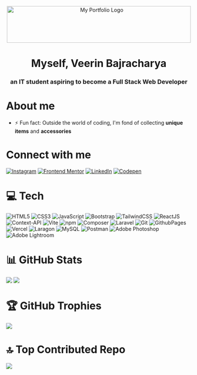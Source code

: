 <div align="center">
  <a href="https://my-portfolio-pi-two-17.vercel.app/" target="_blank">
    <img src="https://github.com/user-attachments/assets/970254f9-adfc-4d1c-a299-ea4a2f2b4898" alt="My Portfolio Logo" width="500px" height="100px" />
  </a>
</div>

<h1 align="center">Myself, Veerin Bajracharya</h1> 
<h3 align="center">an IT student aspiring to become a Full Stack Web Developer</h3>

# About me
- ⚡ Fun fact: Outside the world of coding, I'm fond of collecting **unique items** and **accessories**


# Connect with me
[![Instagram](https://img.shields.io/badge/Instagram-E4405F?style=for-the-badge&logo=instagram&logoColor=white)](https://www.instagram.com/__veerin__) [![Frontend Mentor](https://img.shields.io/badge/Frontend%20Mentor-F2EAE1?style=for-the-badge&logo=Frontend-Mentor&logoColor=black)](https://www.frontendmentor.io/profile/vee309bajracharya) [![LinkedIn](https://img.shields.io/badge/LinkedIn-0A66C2?style=for-the-badge&logo=linkedin&logoColor=white)](https://www.linkedin.com/in/veerin-bajracharya) [![Codepen](https://img.shields.io/badge/Codepen-000000?style=for-the-badge&logo=codepen&logoColor=white)](https://codepen.io/veerinbajra) 


# 💻 Tech
![HTML5](https://img.shields.io/badge/html5-%23E34F26.svg?style=for-the-badge&logo=html5&logoColor=white) ![CSS3](https://img.shields.io/badge/css3-%231572B6.svg?style=for-the-badge&logo=css3&logoColor=white) ![JavaScript](https://img.shields.io/badge/javascript-%23323330.svg?style=for-the-badge&logo=javascript&logoColor=%23F7DF1E) ![Bootstrap](https://img.shields.io/badge/bootstrap-%238511FA.svg?style=for-the-badge&logo=bootstrap&logoColor=white) ![TailwindCSS](https://img.shields.io/badge/tailwindcss-%2338B2AC.svg?style=for-the-badge&logo=tailwind-css&logoColor=white) ![ReactJS](https://img.shields.io/badge/ReactJS-61DAFB?style=for-the-badge&logo=react&logoColor=white) ![Context-API](https://img.shields.io/badge/Context--Api-000000?style=for-the-badge&logo=react) ![Vite](https://img.shields.io/badge/vite-%23646CFF.svg?style=for-the-badge&logo=vite&logoColor=white) ![npm](https://img.shields.io/badge/npm-CB3837?style=for-the-badge&logo=npm&logoColor=white) ![Composer](https://img.shields.io/badge/Composer-885630?style=for-the-badge&logo=composer&logoColor=white) ![Laravel](https://img.shields.io/badge/laravel-%23FF2D20.svg?style=for-the-badge&logo=laravel&logoColor=white) ![Git](https://img.shields.io/badge/git-%23F05033.svg?style=for-the-badge&logo=git&logoColor=white) ![GithubPages](https://img.shields.io/badge/github%20pages-121013?style=for-the-badge&logo=github&logoColor=white) ![Vercel](https://img.shields.io/badge/Vercel-000000?style=for-the-badge&logo=vercel&logoColor=white) ![Laragon](https://img.shields.io/badge/Laragon-00ADD8?style=for-the-badge&logoColor=white&logo=laragon) ![MySQL](https://img.shields.io/badge/mysql-4479A1.svg?style=for-the-badge&logo=mysql&logoColor=white)  ![Postman](https://img.shields.io/badge/Postman-FF6C37?style=for-the-badge&logo=postman&logoColor=white) ![Adobe Photoshop](https://img.shields.io/badge/Adobe%20Photoshop-31A8FF?style=for-the-badge&logo=Adobe%20Photoshop&logoColor=white) ![Adobe Lightroom](https://img.shields.io/badge/Adobe%20Lightroom-31A8FF?style=for-the-badge&logo=Adobe%20Lightroom&logoColor=white)


# 📊 GitHub Stats
![](https://github-readme-stats.vercel.app/api?username=vee309bajracharya&theme=midnight-purple&hide_border=true&include_all_commits=false&count_private=true)    ![](https://github-readme-streak-stats.herokuapp.com/?user=vee309bajracharya&theme=midnight-purple&hide_border=true)

# 🏆 GitHub Trophies
![](https://github-profile-trophy.vercel.app/?username=vee309bajracharya&theme=radical&no-frame=false&no-bg=true&margin-w=4)

# 🔝 Top Contributed Repo
![](https://github-contributor-stats.vercel.app/api?username=vee309bajracharya&limit=5&theme=midnight-purple&combine_all_yearly_contributions=true)


